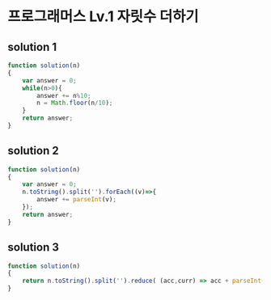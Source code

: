 # 프로그래머스 Lv.1 자릿수 더하기

## solution 1

```javascript
function solution(n)
{
    var answer = 0;
    while(n>0){
        answer += n%10;
        n = Math.floor(n/10);
    }
    return answer;
}
```

## solution 2

```javascript
function solution(n)
{
    var answer = 0;
    n.toString().split('').forEach((v)=>{
        answer += parseInt(v);
    });
    return answer;
}
```

## solution 3

```javascript
function solution(n)
{
    return n.toString().split('').reduce( (acc,curr) => acc + parseInt(curr),0);
}
```